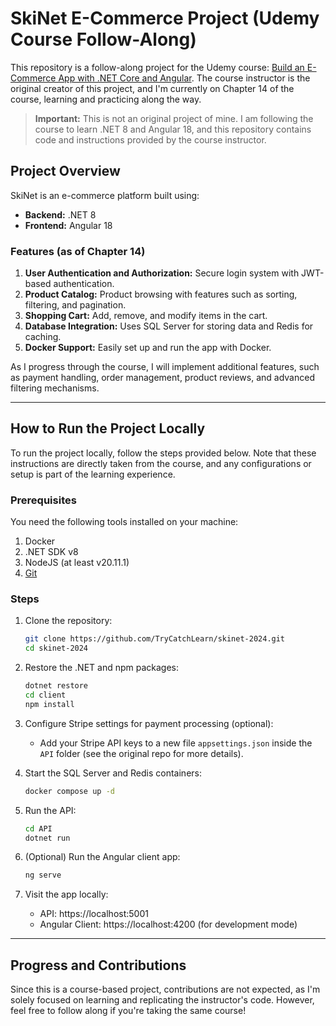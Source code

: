 # SkiNet E-Commerce Project (Udemy Course Follow-Along)

This repository is a follow-along project for the Udemy course: [Build an E-Commerce App with .NET Core and Angular](https://www.udemy.com/course/learn-to-build-an-e-commerce-app-with-net-core-and-angular). The course instructor is the original creator of this project, and I'm currently on Chapter 14 of the course, learning and practicing along the way.

> **Important:** This is not an original project of mine. I am following the course to learn .NET 8 and Angular 18, and this repository contains code and instructions provided by the course instructor.

## Project Overview

SkiNet is an e-commerce platform built using:
- **Backend:** .NET 8
- **Frontend:** Angular 18

### Features (as of Chapter 14)
1. **User Authentication and Authorization:** Secure login system with JWT-based authentication.
2. **Product Catalog:** Product browsing with features such as sorting, filtering, and pagination.
3. **Shopping Cart:** Add, remove, and modify items in the cart.
4. **Database Integration:** Uses SQL Server for storing data and Redis for caching.
5. **Docker Support:** Easily set up and run the app with Docker.

As I progress through the course, I will implement additional features, such as payment handling, order management, product reviews, and advanced filtering mechanisms.

---

## How to Run the Project Locally

To run the project locally, follow the steps provided below. Note that these instructions are directly taken from the course, and any configurations or setup is part of the learning experience.

### Prerequisites
You need the following tools installed on your machine:
1. Docker
2. .NET SDK v8
3. NodeJS (at least v20.11.1)
4. [Git](https://git-scm.com)

### Steps

1. Clone the repository:
    ```bash
    git clone https://github.com/TryCatchLearn/skinet-2024.git
    cd skinet-2024
    ```

2. Restore the .NET and npm packages:
    ```bash
    dotnet restore
    cd client
    npm install
    ```

3. Configure Stripe settings for payment processing (optional):
   - Add your Stripe API keys to a new file `appsettings.json` inside the `API` folder (see the original repo for more details).

4. Start the SQL Server and Redis containers:
    ```bash
    docker compose up -d
    ```

5. Run the API:
    ```bash
    cd API
    dotnet run
    ```

6. (Optional) Run the Angular client app:
    ```bash
    ng serve
    ```

7. Visit the app locally:
   - API: https://localhost:5001
   - Angular Client: https://localhost:4200 (for development mode)
---

## Progress and Contributions

Since this is a course-based project, contributions are not expected, as I'm solely focused on learning and replicating the instructor's code. However, feel free to follow along if you're taking the same course!
